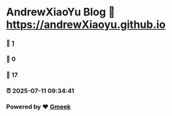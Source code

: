 # AndrewXiaoYu Blog :link: https://andrewXiaoyu.github.io 
### :page_facing_up: [1](https://andrewXiaoyu.github.io/tag.html) 
### :speech_balloon: 0 
### :hibiscus: 17 
### :alarm_clock: 2025-07-11 09:34:41 
### Powered by :heart: [Gmeek](https://github.com/Meekdai/Gmeek)

